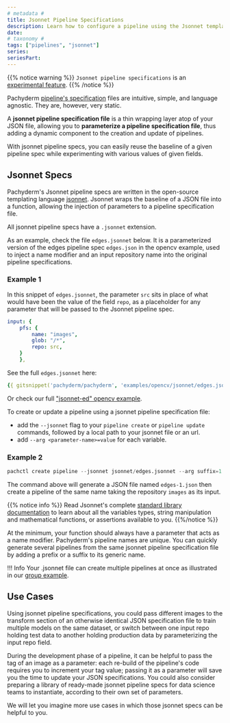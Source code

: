 ```yaml
---
# metadata # 
title: Jsonnet Pipeline Specifications
description: Learn how to configure a pipeline using the Jsonnet templating language.
date: 
# taxonomy #
tags: ["pipelines", "jsonnet"]
series:
seriesPart:
---
```


{{% notice warning %}}
`Jsonnet pipeline specifications` is an [experimental feature](../../../reference/supported-releases/#experimental).
{{% /notice %}}

Pachyderm [pipeline's specification](../../../reference/pipeline-spec) files are intuitive, simple, and language agnostic.
They are, however, very static.

A **jsonnet pipeline specification file** is a thin wrapping layer atop of your JSON file, 
allowing you to **parameterize a pipeline specification file**, 
thus adding a dynamic component to the creation and update of pipelines.

With jsonnet pipeline specs, you can easily reuse the baseline of a given pipeline spec
while experimenting with various values of given fields.

## Jsonnet Specs

Pachyderm's Jsonnet pipeline specs are written in 
the open-source templating language [jsonnet](https://jsonnet.org/).
Jsonnet wraps the baseline of a JSON file into a function, 
allowing the injection of parameters to a pipeline specification file. 

All jsonnet pipeline specs have a `.jsonnet` extension.

As an example, check the file `edges.jsonnet` below. It is a parameterized version
of the edges pipeline spec `edges.json` in the opencv example, used to inject a name modifier 
and an input repository name into the original pipeline specifications.


### Example 1
In this snippet of `edges.jsonnet`, the parameter `src` sits in place of what would have been
the value of the field `repo`, as a placeholder for any parameter that will be passed to the Jsonnet pipeline spec.

```yaml
input: {
    pfs: {
        name: "images",
        glob: "/*",
        repo: src,
    }
    },
```

See the full `edges.jsonnet` here:
```yaml
{{ gitsnippet('pachyderm/pachyderm', 'examples/opencv/jsonnet/edges.jsonnet', '2.3.x') }}
```

Or check our full ["jsonnet-ed" opencv example](https://github.com/pachyderm/pachyderm/tree/2.3.x/examples/opencv/jsonnet).

To create or update a pipeline using a jsonnet pipeline specification file:

- add the `--jsonnet` flag to your `pipeline create` or `pipeline update` commands, followed by a local path to your jsonnet file or an url.
- add `--arg <parameter-name>=value` for each variable.

###  Example 2
```s
pachctl create pipeline --jsonnet jsonnet/edges.jsonnet --arg suffix=1 --arg src=images
```

The command above will generate a JSON file named `edges-1.json` then create a pipeline of the same name taking the repository `images` as its input.

{{% notice info %}}
Read Jsonnet's complete [standard library documentation](https://jsonnet.org/ref/stdlib.html) to learn about all the variables types, string manipulation and mathematical functions, or assertions available to you.
{{%/notice %}}


At the minimum, your function should always have a parameter that acts as a name modifier. 
Pachyderm's pipeline names are unique. 
You can quickly generate several pipelines from the same jsonnet pipeline specification file
by adding a prefix or a suffix to its generic name.

!!! Info 
    Your .jsonnet file can create multiple pipelines at once as illustrated in our [group example](https://github.com/pachyderm/pachyderm/tree/master/examples/group).

## Use Cases

Using jsonnet pipeline specifications, you could pass different images
to the transform section of an otherwise identical JSON specification file
to train multiple models on the same dataset,
or switch between one input repo holding test data to another holding production data by parameterizing the input repo field. 

During the development phase of a pipeline, 
it can be helpful to pass the tag of an image as a parameter: 
each re-build of the pipeline's code requires you to increment your tag value;
passing it as a parameter will save you the time to update your JSON specifications.
You could also consider preparing a library of ready-made jsonnet pipeline specs for data science teams to instantiate, according to their own set of parameters. 

We will let you imagine more use cases in which those jsonnet specs can be helpful to you.